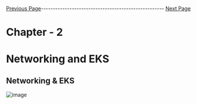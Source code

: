 

[Previous Page](https://github.com/EtricKombat/Course_Practical_Guide_EKS/blob/master/_docs/ch1/Demo_Creation_of_the_physical_requisites.md)---------------------------------------------------- [Next Page](https://github.com/EtricKombat/Course_Practical_Guide_EKS/blob/master/_docs/ch2/go_private%2Cgo_secure%2Cgo_open_vpn.md)



# Chapter - 2 
# Networking and EKS

## Networking & EKS


![image](https://user-images.githubusercontent.com/33585301/119473206-93de4d00-bd68-11eb-898c-b0181899e3db.png)
